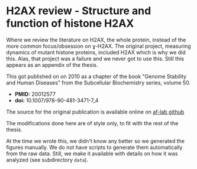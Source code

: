 H2AX review - Structure and function of histone H2AX
====================================================

Where we review the literature on H2AX, the whole protein, instead of
the more common focus/obsession on ɣ-H2AX.  The original project,
measuring dynamics of mutant histone proteins, included H2AX which is
why we did this.  Alas, that project was a failure and we never got
to use this.  Still this appears as an appendix of the thesis.

This got published on on 2010 as a chapter of the book "Genome Stability
and Human Diseases" from the Subcellular Biochemistry series, volume 50.

* **PMID:** 20012577
* **doi:** 10.1007/978-90-481-3471-7_4

The source for the original publication is available online on
[af-lab github](https://github.com/af-lab/paper-2010-H2AX_review)

The modifications done here are of style only, to fit with the rest
of the thesis.

At the time we wrote this, we didn't know any better so we generated
the figures manually.  We do not have scripts to generate them
automatically from the raw data.  Still, we make it available with
details on how it was analyzed (see subdirectory `data`).
